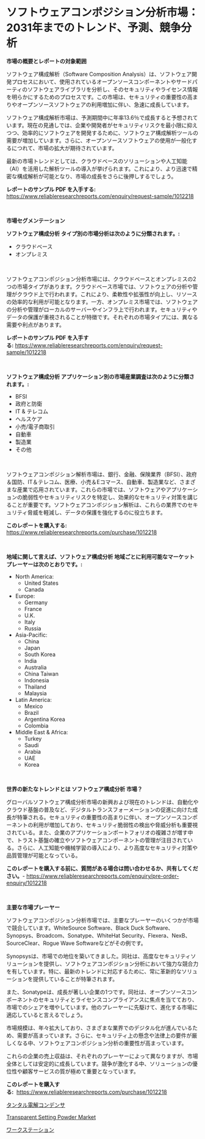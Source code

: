 <p><h1>ソフトウェアコンポジション分析市場：2031年までのトレンド、予測、競争分析</h1></p><p><strong>市場の概要とレポートの対象範囲</strong></p>
<p><p>ソフトウェア構成解析（Software Composition Analysis）は、ソフトウェア開発プロセスにおいて、使用されているオープンソースコンポーネントやサードパーティのソフトウェアライブラリを分析し、そのセキュリティやライセンス情報を明らかにするためのプロセスです。この市場は、セキュリティの重要性の高まりやオープンソースソフトウェアの利用増加に伴い、急速に成長しています。</p><p>ソフトウェア構成解析市場は、予測期間中に年率13.6％で成長すると予想されています。現在の見通しでは、企業や開発者がセキュリティリスクを最小限に抑えつつ、効率的にソフトウェアを開発するために、ソフトウェア構成解析ツールの需要が増加しています。さらに、オープンソースソフトウェアの使用が一般化するにつれて、市場の拡大が期待されています。</p><p>最新の市場トレンドとしては、クラウドベースのソリューションや人工知能（AI）を活用した解析ツールの導入が挙げられます。これにより、より迅速で精密な構成解析が可能となり、市場の成長をさらに後押しするでしょう。</p></p>
<p><strong>レポートのサンプル PDF を入手する:</strong> <a href="https://www.reliableresearchreports.com/enquiry/request-sample/1012218">https://www.reliableresearchreports.com/enquiry/request-sample/1012218</a></p>
<p>&nbsp;</p>
<p><strong>市場セグメンテーション</strong></p>
<p><strong>ソフトウェア構成分析 タイプ別の市場分析は次のように分類されます。:</strong></p>
<p><ul><li>クラウドベース</li><li>オンプレミス</li></ul></p>
<p>&nbsp;</p>
<p><p>ソフトウェアコンポジション分析市場には、クラウドベースとオンプレミスの2つの市場タイプがあります。クラウドベース市場では、ソフトウェアの分析や管理がクラウド上で行われます。これにより、柔軟性や拡張性が向上し、リソースの効率的な利用が可能となります。一方、オンプレミス市場では、ソフトウェアの分析や管理がローカルのサーバーやインフラ上で行われます。セキュリティやデータの保護が重視されることが特徴です。それぞれの市場タイプには、異なる需要や利点があります。</p></p>
<p><strong>レポートのサンプル PDF を入手する:</strong>&nbsp;<a href="https://www.reliableresearchreports.com/enquiry/request-sample/1012218">https://www.reliableresearchreports.com/enquiry/request-sample/1012218</a></p>
<p>&nbsp;</p>
<p><strong> ソフトウェア構成分析 アプリケーション別の市場産業調査は次のように分類されます。:</strong></p>
<p><ul><li>BFSI</li><li>政府と防衛</li><li>IT & テレコム</li><li>ヘルスケア</li><li>小売/電子商取引</li><li>自動車</li><li>製造業</li><li>その他</li></ul></p>
<p>&nbsp;</p>
<p><p>ソフトウェアコンポジション解析市場は、銀行、金融、保険業界（BFSI）、政府＆国防、IT＆テレコム、医療、小売＆Eコマース、自動車、製造業など、さまざまな産業で応用されています。これらの市場では、ソフトウェアやアプリケーションの脆弱性やセキュリティリスクを特定し、効果的なセキュリティ対策を講じることが重要です。ソフトウェアコンポジション解析は、これらの業界でのセキュリティ脅威を軽減し、データの保護を強化するのに役立ちます。</p></p>
<p><strong>このレポートを購入する:</strong>&nbsp; <a href="https://www.reliableresearchreports.com/purchase/1012218">https://www.reliableresearchreports.com/purchase/1012218</a></p>
<p>&nbsp;</p>
<p><strong>地域に関して言えば、ソフトウェア構成分析 地域ごとに利用可能なマーケットプレーヤーは次のとおりです。:</strong></p>
<p><ul>
    <li>
        North America:
        <ul>
            <li>United States</li>
            <li>Canada</li>
        </ul>
    </li>
    <li>
        Europe:
        <ul>
            <li>Germany</li>
            <li>France</li>
            <li>U.K.</li>
            <li>Italy</li>
            <li>Russia</li>
        </ul>
    </li>
    <li>
        Asia-Pacific:
        <ul>
            <li>China</li>
            <li>Japan</li>
            <li>South Korea</li>
            <li>India</li>
            <li>Australia</li>
            <li>China Taiwan</li>
            <li>Indonesia</li>
            <li>Thailand</li>
            <li>Malaysia</li>
        </ul>
    </li>
    <li>
        Latin America:
        <ul>
            <li>Mexico</li>
            <li>Brazil</li>
            <li>Argentina Korea</li>
            <li>Colombia</li>
        </ul>
    </li>
    <li>
        Middle East & Africa:
        <ul>
            <li>Turkey</li>
            <li>Saudi</li>
            <li>Arabia</li>
            <li>UAE</li>
            <li>Korea</li>
        </ul>
    </li>
    </ul></p>
<p>&nbsp;</p>
<p><strong>世界の新たなトレンドとは ソフトウェア構成分析 市場？</strong></p>
<p><p>グローバルソフトウェア構成分析市場の新興および現在のトレンドは、自動化やクラウド基盤の普及など、デジタルトランスフォーメーションの促進に向けた成長が特筆される。セキュリティの重要性の高まりに伴い、オープンソースコンポーネントの利用が増加しており、セキュリティ脆弱性の検出や脅威分析も重要視されている。また、企業のアプリケーションポートフォリオの複雑さが増す中で、トラスト基盤の確立やソフトウェアコンポーネントの管理が注目されている。さらに、人工知能や機械学習の導入により、より高度なセキュリティ対策や品質管理が可能となっている。</p></p>
<p><strong>このレポートを購入する前に、質問がある場合は問い合わせるか、共有してください。</strong>- <a href="https://www.reliableresearchreports.com/enquiry/pre-order-enquiry/1012218">https://www.reliableresearchreports.com/enquiry/pre-order-enquiry/1012218</a></p>
<p>&nbsp;</p>
<p><strong>主要な市場プレーヤー</strong></p>
<p><p>ソフトウェアコンポジション分析市場では、主要なプレーヤーのいくつかが市場で競合しています。WhiteSource Software、Black Duck Software、Synopsys、Broadcom、Sonatype、WhiteHat Security、Flexera、NexB、SourceClear、Rogue Wave Softwareなどがその例です。</p><p>Synopsysは、市場での地位を築いてきました。同社は、高度なセキュリティソリューションを提供し、ソフトウェアコンポジション分析において強力な競合力を有しています。特に、最新のトレンドに対応するために、常に革新的なソリューションを提供していることが特筆されます。</p><p>また、Sonatypeは、成長が著しい企業の1つです。同社は、オープンソースコンポーネントのセキュリティとライセンスコンプライアンスに焦点を当てており、市場でのシェアを増やしています。他のプレーヤーに先駆けて、進化する市場に適応していると言えるでしょう。</p><p>市場規模は、年々拡大しており、さまざまな業界でのデジタル化が進んでいるため、需要が高まっています。さらに、セキュリティ上の懸念や法律上の要件が厳しくなる中、ソフトウェアコンポジション分析の重要性が高まっています。</p><p>これらの企業の売上収益は、それぞれのプレーヤーによって異なりますが、市場全体としては安定的に成長しています。競争が激化する中、ソリューションの優位性や顧客サービスの質が極めて重要となっています。</p></p>
<p><strong>このレポートを購入する:</strong>&nbsp;&nbsp;<a href="https://www.reliableresearchreports.com/purchase/1012218">https://www.reliableresearchreports.com/purchase/1012218</a></p>
<p><p><a href="https://github.com/marbadji/Market-Research-Report-List-1/blob/main/90320055996.md">タンタル電解コンデンサ</a></p><p><a href="https://github.com/mancsybtousav/Market-Research-Report-List-1/blob/main/transparent-setting-powder-market.md">Transparent Setting Powder Market</a></p><p><a href="https://github.com/KaydenJohns1964/Market-Research-Report-List-1/blob/main/11885265997.md">ワークステーション</a></p></p>